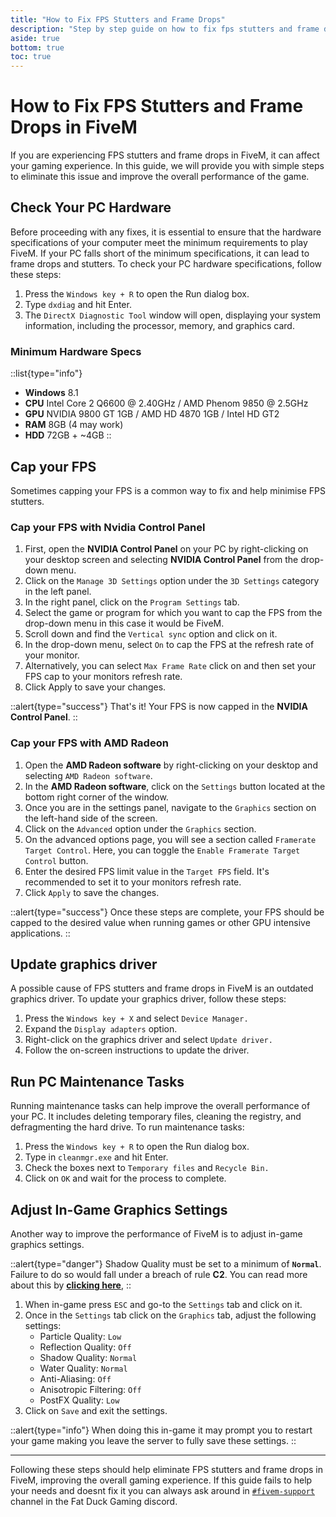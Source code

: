 ```yaml
---
title: "How to Fix FPS Stutters and Frame Drops"
description: "Step by step guide on how to fix fps stutters and frame drops within fivem."
aside: true
bottom: true
toc: true
---
```



# How to Fix FPS Stutters and Frame Drops in FiveM

If you are experiencing FPS stutters and frame drops in FiveM, it can affect your gaming experience. In this guide, we will provide you with simple steps to eliminate this issue and improve the overall performance of the game.

## Check Your PC Hardware

Before proceeding with any fixes, it is essential to ensure that the hardware specifications of your computer meet the minimum requirements to play FiveM. If your PC falls short of the minimum specifications, it can lead to frame drops and stutters. To check your PC hardware specifications, follow these steps:

1. Press the `Windows key + R` to open the Run dialog box.
2. Type `dxdiag` and hit Enter.
3. The `DirectX Diagnostic Tool` window will open, displaying your system information, including the processor, memory, and graphics card.

### Minimum Hardware Specs

::list{type="info"}
- **Windows** 8.1
- **CPU** Intel Core 2 Q6600 @ 2.40GHz / AMD Phenom 9850 @ 2.5GHz
- **GPU** NVIDIA 9800 GT 1GB / AMD HD 4870 1GB / Intel HD GT2
- **RAM** 8GB (4 may work)
- **HDD** 72GB + ~4GB
::

## Cap your FPS

Sometimes capping your FPS is a common way to fix and help minimise FPS stutters.

### Cap your FPS with **Nvidia Control Panel**

1. First, open the **NVIDIA Control Panel** on your PC by right-clicking on your desktop screen and selecting **NVIDIA Control Panel** from the drop-down menu.
2. Click on the `Manage 3D Settings` option under the `3D Settings` category in the left panel.
3. In the right panel, click on the `Program Settings` tab.
4. Select the game or program for which you want to cap the FPS from the drop-down menu in this case it would be FiveM.
5. Scroll down and find the `Vertical sync` option and click on it.
6. In the drop-down menu, select `On` to cap the FPS at the refresh rate of your monitor.
7. Alternatively, you can select `Max Frame Rate` click on and then set your FPS cap to your monitors refresh rate.
8. Click Apply to save your changes.

::alert{type="success"}
That's it! Your FPS is now capped in the **NVIDIA Control Panel**.
::

### Cap your FPS with **AMD Radeon**

1. Open the **AMD Radeon software** by right-clicking on your desktop and selecting `AMD Radeon software`.
2. In the **AMD Radeon software**, click on the `Settings` button located at the bottom right corner of the window.
3. Once you are in the settings panel, navigate to the `Graphics` section on the left-hand side of the screen.
4. Click on the `Advanced` option under the `Graphics` section.
5. On the advanced options page, you will see a section called `Framerate Target Control`. Here, you can toggle the `Enable Framerate Target Control` button.
6. Enter the desired FPS limit value in the `Target FPS` field. It's recommended to set it to your monitors refresh rate.
7. Click `Apply` to save the changes.

::alert{type="success"}
Once these steps are complete, your FPS should be capped to the desired value when running games or other GPU intensive applications.
::

## Update graphics driver

A possible cause of FPS stutters and frame drops in FiveM is an outdated graphics driver. To update your graphics driver, follow these steps:

1. Press the `Windows key + X` and select `Device Manager.`
2. Expand the `Display adapters` option.
3. Right-click on the graphics driver and select `Update driver.`
4. Follow the on-screen instructions to update the driver.

## Run PC Maintenance Tasks

Running maintenance tasks can help improve the overall performance of your PC. It includes deleting temporary files, cleaning the registry, and defragmenting the hard drive. To run maintenance tasks:

1. Press the `Windows key + R` to open the Run dialog box.
2. Type in `cleanmgr.exe` and hit Enter.
3. Check the boxes next to `Temporary files` and `Recycle Bin.`
4. Click on `OK` and wait for the process to complete.

## Adjust In-Game Graphics Settings

Another way to improve the performance of FiveM is to adjust in-game graphics settings.

::alert{type="danger"}
Shadow Quality must be set to a minimum of **`Normal`**. Failure to do so would fall under a breach of rule **C2**. You can read more about this by [**clicking here**](/server-docs/rules/graphic-modifications),
::

1. When in-game press `ESC` and go-to the `Settings` tab and click on it.
2. Once in the `Settings` tab click on the `Graphics` tab, adjust the following settings:
   - Particle Quality: `Low`
   - Reflection Quality: `Off`
   - Shadow Quality: `Normal`
   - Water Quality: `Normal`
   - Anti-Aliasing: `Off`
   - Anisotropic Filtering: `Off`
   - PostFX Quality: `Low`
3. Click on `Save` and exit the settings.

::alert{type="info"}
When doing this in-game it may prompt you to restart your game making you leave the server to fully save these settings.
::

---

Following these steps should help eliminate FPS stutters and frame drops in FiveM, improving the overall gaming experience. If this guide fails to help your needs and doesnt fix it you can always ask around in [`#fivem-support`](https://discord.com/channels/343265479302971402/989346639015706675) channel in the Fat Duck Gaming discord.
